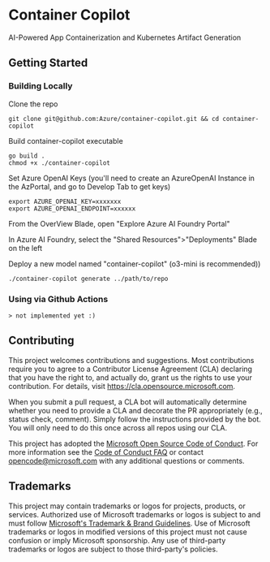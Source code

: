 # Container Copilot

AI-Powered App Containerization and Kubernetes Artifact Generation

## Getting Started

### Building Locally
Clone the repo
```
git clone git@github.com:Azure/container-copilot.git && cd container-copilot
```

Build container-copilot executable
```
go build .
chmod +x ./container-copilot
```

Set Azure OpenAI Keys (you'll need to create an AzureOpenAI Instance in the AzPortal, and go to Develop Tab to get keys)
```
export AZURE_OPENAI_KEY=xxxxxxx
export AZURE_OPENAI_ENDPOINT=xxxxxx
```

From the OverView Blade, open "Explore Azure AI Foundry Portal"

In Azure AI Foundry, select the "Shared Resources">"Deployments" Blade on the left

Deploy a new model named "container-copilot" (o3-mini is recommended))

```
./container-copilot generate ../path/to/repo
```

### Using via Github Actions
```
> not implemented yet :)
```

## Contributing

This project welcomes contributions and suggestions.  Most contributions require you to agree to a
Contributor License Agreement (CLA) declaring that you have the right to, and actually do, grant us
the rights to use your contribution. For details, visit https://cla.opensource.microsoft.com.

When you submit a pull request, a CLA bot will automatically determine whether you need to provide
a CLA and decorate the PR appropriately (e.g., status check, comment). Simply follow the instructions
provided by the bot. You will only need to do this once across all repos using our CLA.

This project has adopted the [Microsoft Open Source Code of Conduct](https://opensource.microsoft.com/codeofconduct/).
For more information see the [Code of Conduct FAQ](https://opensource.microsoft.com/codeofconduct/faq/) or
contact [opencode@microsoft.com](mailto:opencode@microsoft.com) with any additional questions or comments.

## Trademarks

This project may contain trademarks or logos for projects, products, or services. Authorized use of Microsoft 
trademarks or logos is subject to and must follow 
[Microsoft's Trademark & Brand Guidelines](https://www.microsoft.com/en-us/legal/intellectualproperty/trademarks/usage/general).
Use of Microsoft trademarks or logos in modified versions of this project must not cause confusion or imply Microsoft sponsorship.
Any use of third-party trademarks or logos are subject to those third-party's policies.
